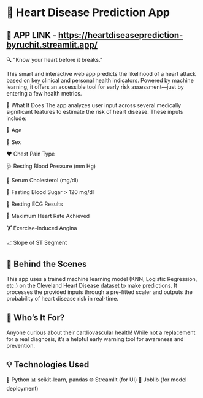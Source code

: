 # 💓 Heart Disease Prediction App

## 🔗 APP LINK - https://heartdiseaseprediction-byruchit.streamlit.app/

🔍 "Know your heart before it breaks."

This smart and interactive web app predicts the likelihood of a heart attack based on key clinical and personal health indicators. Powered by machine learning, it offers an accessible tool for early risk assessment—just by entering a few health metrics.

🚀 What It Does
The app analyzes user input across several medically significant features to estimate the risk of heart disease. These inputs include:

🧓 Age

🚻 Sex

❤️ Chest Pain Type

🩺 Resting Blood Pressure (mm Hg)

🧪 Serum Cholesterol (mg/dl)

🍬 Fasting Blood Sugar > 120 mg/dl

🧠 Resting ECG Results

🏃 Maximum Heart Rate Achieved

🏋️ Exercise-Induced Angina

📈 Slope of ST Segment

## 🧠 Behind the Scenes
This app uses a trained machine learning model (KNN, Logistic Regression, etc.) on the Cleveland Heart Disease dataset to make predictions. It processes the provided inputs through a pre-fitted scaler and outputs the probability of heart disease risk in real-time.


## 👤 Who’s It For?
Anyone curious about their cardiovascular health! While not a replacement for a real diagnosis, it’s a helpful early warning tool for awareness and prevention.


## 💡 Technologies Used
🐍 Python
📊 scikit-learn, pandas
🌐 Streamlit (for UI)
💾 Joblib (for model deployment)

